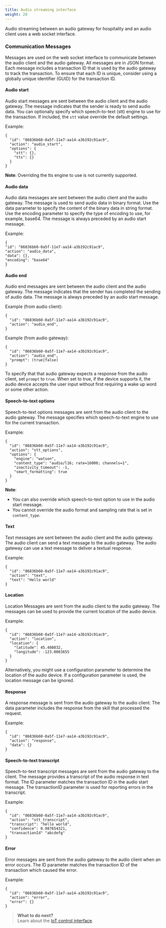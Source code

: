 ```yaml
---
title: Audio streaming interface
weight: 20
---
```

Audio streaming between an audio gateway for hospitality and an audio client uses a web socket interface.

### Communication Messages
Messages are used on the web socket interface to communicate between the audio client and the audio gateway.  All messages are in JSON format.  Each message includes a transaction ID that is used by the audio gateway to track the transaction.  To ensure that each ID is unique, consider using a globally unique identifier (GUID) for the transaction ID.

#### Audio start
Audio start messages are sent between the audio client and the audio gateway.  The message indicates that the sender is ready to send audio data.  You can optionally specify which speech-to-text (stt) engine to use for the transaction.  If included, the `stt` value override the default settings.

Example:
```
{
  "id": "86836b60-0a5f-11e7-aa14-a3b192c91ac9",
  "action": "audio_start",
  "options": {
    "stt": {},
    "tts": {}
  }
}
```

**Note**: Overriding the tts engine to use is not currently supported.

#### Audio data
Audio data messages are sent between the audio client and the audio gateway. The message is used to send audio data in binary format.  Use the data parameter to specify the content of the binary data in string format.  Use the encoding parameter to specify the type of encoding to use, for example, base64. The message is always preceded by an audio start message.

Example:
```
{
"id": "86836b60-0a5f-11e7-aa14-a3b192c91ac9",
"action": "audio_data",
"data": {},
"encoding": "base64"
}
```
#### Audio end
Audio end messages are sent between the audio client and the audio gateway.   The message indicates that the sender has completed the sending of audio data. The message is always preceded by an audio start message.

Example (from audio client):
```
{
  "id": "86836b60-0a5f-11e7-aa14-a3b192c91ac9",
  "action": "audio_end",
}
```

Example (from audio gateway):
```
{
  "id": "86836b60-0a5f-11e7-aa14-a3b192c91ac9",
  "action": "audio_end",
  "prompt": (true|false)
}
```

To specify that that audio gateway expects a response from the audio client, set `prompt` to `true`.  When set to true, if the device supports it, the audio device accepts the user input without first requiring a wake up word or some other action.

#### Speech-to-text options
Speech-to-text options messages are sent from the audio client to the audio gateway.  The message specifies which speech-to-text engine to use for the current transaction.

Example:
```
{
  "id": "86836b60-0a5f-11e7-aa14-a3b192c91ac9",
  "action": "stt_options",
  "options": {
    "engine": "watson",
    "content_type": "audio/l16; rate=16000; channels=1",
    "inactivity_timeout": -1,
    "smart_formatting": true
  }
}
```


**Note**:  
- You can also override which speech-to-text option to use in the audio start message.
- You cannot override the audio format and sampling rate that is set in `content_type`.

#### Text
Text messages are sent between the audio client and the audio gateway.  The audio client can send a text message to the audio gateway.  The audio gateway can use a text message to deliver a textual response.

Example:
```
{
  "id": "86836b60-0a5f-11e7-aa14-a3b192c91ac9",
  "action": "text",
  "text": "Hello world"
}
```

#### Location
Location Messages are sent from the audio client to the audio gateway.  The messages can be used to provide the current location of the audio device.

Example:
```
{
  "id": "86836b60-0a5f-11e7-aa14-a3b192c91ac9",
  "action": "location",
  "location": {
    "latitude": 45.408032,
    "longitude": -123.0083655
  }
}
```

Alternatively, you might use a configuration parameter to determine the location of the audio device. If a configuration parameter is used, the location message can be ignored.

#### Response
A response message is sent from the audio gateway to the audio client.  The data parameter includes the response  from the skill that processed the request.

Example:
```
{
  "id": "86836b60-0a5f-11e7-aa14-a3b192c91ac9",
  "action": "response",
  "data": {}
}
```

#### Speech-to-text transcript
Speech-to-text transcript messages are sent from the audio gateway to the client.  The message provides a transcript of the audio response in text format.  The  ID parameter matches the transaction ID in the audio start message.  The transactionID parameter is used for reporting errors in the transcript.

Example:
```
{
  "id": "86836b60-0a5f-11e7-aa14-a3b192c91ac9",
  "action": "stt_transcript",
  "transcript": "hello world",
  "confidence": 0.987654321,
  "transactionId" "abcdefg"
}
```

#### Error
Error messages are sent from the audio gateway to the audio client when an error occurs.  The ID parameter matches the transaction ID of the transaction which caused the error.

Example:
```
{
  "id": "86836b60-0a5f-11e7-aa14-a3b192c91ac9",
  "action": "error",
  "error": {}
}
```

> **What to do next?**<br/>
Learn about the [IoT control interface]({{site.baseurl}}/audio_single/iot_control_interface/).
